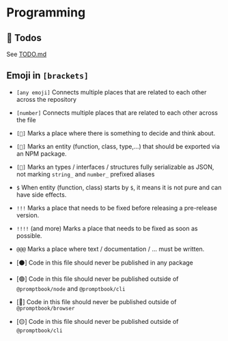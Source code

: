 # Programming

## 🎯 Todos

See [TODO.md](./TODO.md)

## Emoji in `[brackets]`

-   `[any emoji]` Connects multiple places that are related to each other across the repository
-   `[number]` Connects multiple places that are related to each other across the file
-   `[🧠]` Marks a place where there is something to decide and think about.
-   `[🔼]` Marks an entity (function, class, type,...) that should be exported via an NPM package.
-   `[🚉]` Marks an types / interfaces / structures fully serializable as JSON, not marking `string_` and `number_` prefixed aliases
-   `$` When entity (function, class) starts by `$`, it means it is not pure and can have side effects.
-   `!!!` Marks a place that needs to be fixed before releasing a pre-release version.
-   `!!!!` (and more) Marks a place that needs to be fixed as soon as possible.
-   `@@@` Marks a place where text / documentation / ... must be written.

-   [⚫] Code in this file should never be published in any package
-   [🟢] Code in this file should never be published outside of `@promptbook/node` and `@promptbook/cli`
-   [🔵] Code in this file should never be published outside of `@promptbook/browser`
-   [🟡] Code in this file should never be published outside of `@promptbook/cli`
